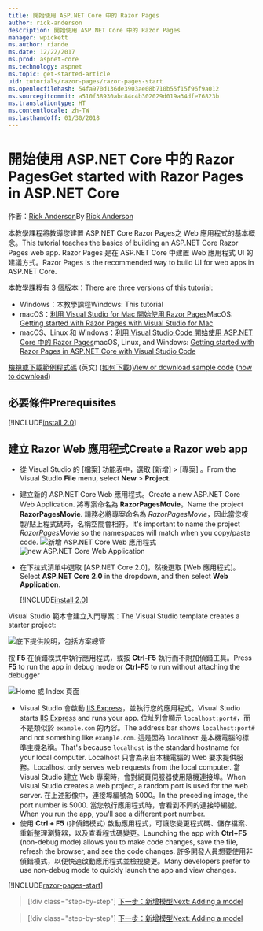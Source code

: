 ```yaml
---
title: 開始使用 ASP.NET Core 中的 Razor Pages
author: rick-anderson
description: 開始使用 ASP.NET Core 中的 Razor Pages
manager: wpickett
ms.author: riande
ms.date: 12/22/2017
ms.prod: aspnet-core
ms.technology: aspnet
ms.topic: get-started-article
uid: tutorials/razor-pages/razor-pages-start
ms.openlocfilehash: 54fa970d136de3903ae08b710b55f15f96f9a012
ms.sourcegitcommit: a510f38930abc84c4b302029d019a34dfe76823b
ms.translationtype: HT
ms.contentlocale: zh-TW
ms.lasthandoff: 01/30/2018
---
```

# <a name="get-started-with-razor-pages-in-aspnet-core"></a><span data-ttu-id="19ad9-103">開始使用 ASP.NET Core 中的 Razor Pages</span><span class="sxs-lookup"><span data-stu-id="19ad9-103">Get started with Razor Pages in ASP.NET Core</span></span>

<span data-ttu-id="19ad9-104">作者：[Rick Anderson](https://twitter.com/RickAndMSFT)</span><span class="sxs-lookup"><span data-stu-id="19ad9-104">By [Rick Anderson](https://twitter.com/RickAndMSFT)</span></span>

<span data-ttu-id="19ad9-105">本教學課程將教導您建置 ASP.NET Core Razor Pages之 Web 應用程式的基本概念。</span><span class="sxs-lookup"><span data-stu-id="19ad9-105">This tutorial teaches the basics of building an ASP.NET Core Razor Pages web app.</span></span> <span data-ttu-id="19ad9-106">Razor Pages 是在 ASP.NET Core 中建置 Web 應用程式 UI 的建議方式。</span><span class="sxs-lookup"><span data-stu-id="19ad9-106">Razor Pages is the recommended way to build UI for web apps in ASP.NET Core.</span></span>

<span data-ttu-id="19ad9-107">本教學課程有 3 個版本：</span><span class="sxs-lookup"><span data-stu-id="19ad9-107">There are three versions of this tutorial:</span></span>

* <span data-ttu-id="19ad9-108">Windows：本教學課程</span><span class="sxs-lookup"><span data-stu-id="19ad9-108">Windows: This tutorial</span></span>
* <span data-ttu-id="19ad9-109">macOS：[利用 Visual Studio for Mac 開始使用 Razor Pages](xref:tutorials/razor-pages-mac/razor-pages-start)</span><span class="sxs-lookup"><span data-stu-id="19ad9-109">MacOS: [Getting started with Razor Pages with Visual Studio for Mac](xref:tutorials/razor-pages-mac/razor-pages-start)</span></span>
* <span data-ttu-id="19ad9-110">macOS、Linux 和 Windows：[利用 Visual Studio Code 開始使用 ASP.NET Core 中的 Razor Pages](xref:tutorials/razor-pages-vsc/razor-pages-start)</span><span class="sxs-lookup"><span data-stu-id="19ad9-110">macOS, Linux, and Windows: [Getting started with Razor Pages in ASP.NET Core with Visual Studio Code](xref:tutorials/razor-pages-vsc/razor-pages-start)</span></span>

<span data-ttu-id="19ad9-111">[檢視或下載範例程式碼](https://github.com/aspnet/Docs/tree/master/aspnetcore/tutorials/razor-pages/razor-pages-start/sample/RazorPagesMovie) \(英文\) ([如何下載](xref:tutorials/index#how-to-download-a-sample))</span><span class="sxs-lookup"><span data-stu-id="19ad9-111">[View or download sample code](https://github.com/aspnet/Docs/tree/master/aspnetcore/tutorials/razor-pages/razor-pages-start/sample/RazorPagesMovie) ([how to download](xref:tutorials/index#how-to-download-a-sample))</span></span>

## <a name="prerequisites"></a><span data-ttu-id="19ad9-112">必要條件</span><span class="sxs-lookup"><span data-stu-id="19ad9-112">Prerequisites</span></span>

[!INCLUDE[install 2.0](../../includes/install2.0.md)]

## <a name="create-a-razor-web-app"></a><span data-ttu-id="19ad9-113">建立 Razor Web 應用程式</span><span class="sxs-lookup"><span data-stu-id="19ad9-113">Create a Razor web app</span></span>

* <span data-ttu-id="19ad9-114">從 Visual Studio 的 [檔案] 功能表中，選取 [新增] > [專案] 。</span><span class="sxs-lookup"><span data-stu-id="19ad9-114">From the Visual Studio **File** menu, select **New** > **Project**.</span></span>
* <span data-ttu-id="19ad9-115">建立新的 ASP.NET Core Web 應用程式。</span><span class="sxs-lookup"><span data-stu-id="19ad9-115">Create a new ASP.NET Core Web Application.</span></span> <span data-ttu-id="19ad9-116">將專案命名為 **RazorPagesMovie**。</span><span class="sxs-lookup"><span data-stu-id="19ad9-116">Name the project **RazorPagesMovie**.</span></span> <span data-ttu-id="19ad9-117">請務必將專案命名為 *RazorPagesMovie*，因此當您複製/貼上程式碼時，名稱空間會相符。</span><span class="sxs-lookup"><span data-stu-id="19ad9-117">It's important to name the project *RazorPagesMovie* so the namespaces will match when you copy/paste code.</span></span>
  <span data-ttu-id="19ad9-118">![新增 ASP.NET Core Web 應用程式](../../mvc/razor-pages/index/_static/np.png)</span><span class="sxs-lookup"><span data-stu-id="19ad9-118">![new ASP.NET Core Web Application](../../mvc/razor-pages/index/_static/np.png)</span></span>
* <span data-ttu-id="19ad9-119">在下拉式清單中選取 [ASP.NET Core 2.0]，然後選取 [Web 應用程式]。</span><span class="sxs-lookup"><span data-stu-id="19ad9-119">Select **ASP.NET Core 2.0** in the dropdown, and then select **Web Application**.</span></span>

  [!INCLUDE[install 2.0](../../includes/dotnetcore-on-dotnetfx-vs.md)]

<span data-ttu-id="19ad9-120">Visual Studio 範本會建立入門專案：</span><span class="sxs-lookup"><span data-stu-id="19ad9-120">The Visual Studio template creates a starter project:</span></span>

![底下提供說明，包括方案總管](razor-pages-start/_static/se.png)

<span data-ttu-id="19ad9-122">按 **F5** 在偵錯模式中執行應用程式，或按 **Ctrl-F5** 執行而不附加偵錯工具。</span><span class="sxs-lookup"><span data-stu-id="19ad9-122">Press **F5** to run the app in debug mode or **Ctrl-F5** to run without attaching the debugger</span></span>

![Home 或 Index 頁面](razor-pages-start/_static/home.png)

* <span data-ttu-id="19ad9-124">Visual Studio 會啟動 [IIS Express](https://docs.microsoft.com/iis/extensions/introduction-to-iis-express/iis-express-overview)，並執行您的應用程式。</span><span class="sxs-lookup"><span data-stu-id="19ad9-124">Visual Studio starts [IIS Express](https://docs.microsoft.com/iis/extensions/introduction-to-iis-express/iis-express-overview) and runs your app.</span></span> <span data-ttu-id="19ad9-125">位址列會顯示 `localhost:port#`，而不是類似於 `example.com` 的內容。</span><span class="sxs-lookup"><span data-stu-id="19ad9-125">The address bar shows `localhost:port#` and not something like `example.com`.</span></span> <span data-ttu-id="19ad9-126">這是因為 `localhost` 是本機電腦的標準主機名稱。</span><span class="sxs-lookup"><span data-stu-id="19ad9-126">That's because `localhost` is the standard hostname for your local computer.</span></span> <span data-ttu-id="19ad9-127">Localhost 只會為來自本機電腦的 Web 要求提供服務。</span><span class="sxs-lookup"><span data-stu-id="19ad9-127">Localhost only serves web requests from the local computer.</span></span> <span data-ttu-id="19ad9-128">當 Visual Studio 建立 Web 專案時，會對網頁伺服器使用隨機連接埠。</span><span class="sxs-lookup"><span data-stu-id="19ad9-128">When Visual Studio creates a web project, a random port is used for the web server.</span></span> <span data-ttu-id="19ad9-129">在上述影像中，連接埠編號為 5000。</span><span class="sxs-lookup"><span data-stu-id="19ad9-129">In the preceding image, the port number is 5000.</span></span> <span data-ttu-id="19ad9-130">當您執行應用程式時，會看到不同的連接埠編號。</span><span class="sxs-lookup"><span data-stu-id="19ad9-130">When you run the app, you'll see a different port number.</span></span>
* <span data-ttu-id="19ad9-131">使用 **Ctrl + F5** (非偵錯模式) 啟動應用程式，可讓您變更程式碼、儲存檔案、重新整理瀏覽器，以及查看程式碼變更。</span><span class="sxs-lookup"><span data-stu-id="19ad9-131">Launching the app with **Ctrl+F5** (non-debug mode) allows you to make code changes, save the file, refresh the browser, and see the code changes.</span></span> <span data-ttu-id="19ad9-132">許多開發人員想要使用非偵錯模式，以便快速啟動應用程式並檢視變更。</span><span class="sxs-lookup"><span data-stu-id="19ad9-132">Many developers prefer to use non-debug mode to quickly launch the app and view changes.</span></span>

[!INCLUDE[razor-pages-start](../../includes/RP/razor-pages-start.md)]

>[!div class="step-by-step"]
[<span data-ttu-id="19ad9-133">下一步：新增模型</span><span class="sxs-lookup"><span data-stu-id="19ad9-133">Next: Adding a model</span></span>](xref:tutorials/razor-pages/model)

>[!div class="step-by-step"]
[<span data-ttu-id="19ad9-134">下一步：新增模型</span><span class="sxs-lookup"><span data-stu-id="19ad9-134">Next: Adding a model</span></span>](xref:tutorials/razor-pages/model)
